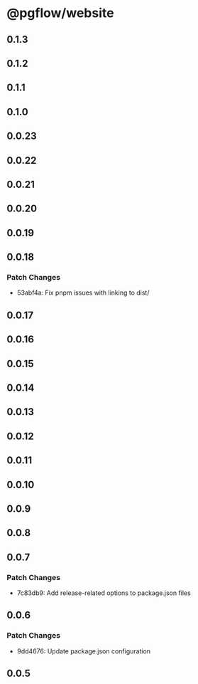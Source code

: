# @pgflow/website

## 0.1.3

## 0.1.2

## 0.1.1

## 0.1.0

## 0.0.23

## 0.0.22

## 0.0.21

## 0.0.20

## 0.0.19

## 0.0.18

### Patch Changes

- 53abf4a: Fix pnpm issues with linking to dist/

## 0.0.17

## 0.0.16

## 0.0.15

## 0.0.14

## 0.0.13

## 0.0.12

## 0.0.11

## 0.0.10

## 0.0.9

## 0.0.8

## 0.0.7

### Patch Changes

- 7c83db9: Add release-related options to package.json files

## 0.0.6

### Patch Changes

- 9dd4676: Update package.json configuration

## 0.0.5
